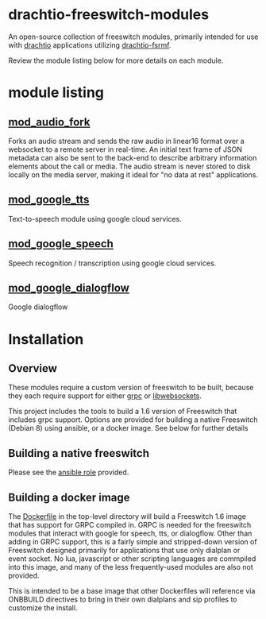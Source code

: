# drachtio-freeswitch-modules
An open-source collection of freeswitch modules, primarily intended for use with [drachtio](https://drachtio.org) applications utilizing [drachtio-fsrmf](https://www.npmjs.com/package/drachtio-fsmrf).  

Review the module listing below for more details on each module.

# module listing

## [mod_audio_fork](modules/mod_audio_fork/README.md)
Forks an audio stream and sends the raw audio in linear16 format over a websocket to a remote server in real-time. An initial text frame of JSON metadata can also be sent to the back-end to describe arbitrary information elements about the call or media.  The audio stream is never stored to disk locally on the media server, making it ideal for "no data at rest" applications.

## [mod_google_tts](modules/mod_google_tts/README.md)
Text-to-speech module using google cloud services.

## [mod_google_speech](modules/mod_google_tts/README.md)
Speech recognition / transcription using google cloud services.

## [mod_google_dialogflow](modules/mod_google_dialogflow/README.md)
Google dialogflow

# Installation

## Overview
These modules require a custom version of freeswitch to be built, because they each require support for either  [grpc](https://github.com/grpc/grpc) or [libwebsockets](libwebsockets.org).  

This project includes the tools to build a 1.6 version of Freeswitch that includes grpc support.  Options are provided for building a native Freeswitch (Debian 8) using ansible, or a docker image.  See below for further details

## Building a native freeswitch
Please see the [ansible role](./ansible-role-drachtio-freeswitch/README.md) provided.

## Building a docker image
The [Dockerfile](./Dockerfile) in the top-level directory will build a Freeswitch 1.6 image that has support for GRPC compiled in.  GRPC is needed for the freeswitch modules that interact with google for speech, tts, or dialogflow.  Other than adding in GRPC support, this is a fairly simple and stripped-down version of Freeswitch designed primarily for applications that use only dialplan or event socket.  No lua, javascript or other scripting languages are commpiled into this image, and many of the less frequently-used modules are also not provided.

This is intended to be a base image that other Dockerfiles will reference via ONBBUILD directives to bring in their own dialplans and sip profiles to customize the install.
